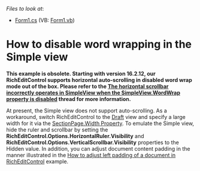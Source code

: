 <!-- default file list -->
*Files to look at*:

* [Form1.cs](./CS/Form1.cs) (VB: [Form1.vb](./VB/Form1.vb))

<!-- default file list end -->
# How to disable word wrapping in the Simple view


<p><strong>This example is obsolete. Starting with version 16.2.12, our RichEditControl supports horizontal auto-scrolling in disabled word wrap mode out of the box. Please refer to the <a href="https://supportcenter.devexpress.com/ticket/details/t552541/the-horizontal-scrollbar-incorrectly-operates-in-simpleview-when-the-simpleview-wordwrap">The horizontal scrollbar incorrectly operates in SimpleView when the SimpleView.WordWrap property is disabled</a> thread for more information.</strong></p>

<p>At present, the Simple view does not support auto-scrolling. As a workaround, switch RichEditControl to the <a href="http://documentation.devexpress.com/#CoreLibraries/DevExpressXtraRichEditRichEditViewTypeEnumtopic"><u>Draft</u></a> view and specify a large width for it via the <a href="http://documentation.devexpress.com/#CoreLibraries/DevExpressXtraRichEditAPINativeSectionPage_Widthtopic"><u>SectionPage.Width Property</u></a>. To emulate the Simple view, hide the ruler and scrollbar by setting the <strong>RichEditControl.Options.HorizontalRuler.Visibility</strong> and <strong>RichEditControl.Options.VerticalScrollbar.Visibility</strong> properties to the Hidden value. In addition, you can adjust document content padding in the manner illustrated in the <a href="https://www.devexpress.com/Support/Center/p/E3781">How to adjust left padding of a document in RichEditControl</a> example.</p>

<br/>


